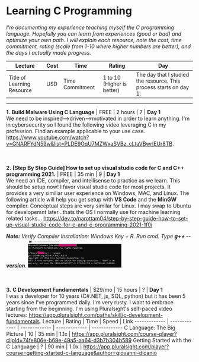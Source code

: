 # Learning C Programming
_I'm documenting my experience teaching myself the C programming language. Hopefully you can learn from experiences (good or bad) and optimize your own path. I will explain each resource, note the cost, time commitment, rating (scale from 1-10 where higher numbers are better), and the days I actually made progress._

Lecture | Cost | Time | Rating | Day
------------- | ------------- | ------------- | ------------- | -------------
Title of Learning Resource | USD | Time Commitment | 1 to 10 (Higher is better) | The day that I studied the resource. This process starts on day 1. 

---

**1.** **Build Malware Using C Language** | FREE | 2 hours | 7 | **Day 1** <br/>
We need to be inspired-->driven-->motivated in order to learn anything. I'm in cybersecurity so I found the following video leveraging C in my profession. Find an example applicable to your use case. https://www.youtube.com/watch?v=GNARFYdN59w&list=PLDE9OqU7MZWxaSVBz_cLtaVBwrlEUr8TB.

<br/><br/>
**2.** **[Step By Step Guide] How to set up visual studio code for C and C++ programming 2021.** | FREE | 35 min | 9 | **Day 1** <br/>
We need an IDE, compiler, and intellisense to practice as we learn. This should be setup now! I favor visual studio code for most projects. It provides a very similiar user experience on Windows, MAC, and Linux. The following article will help you get setup with **VS Code** and the **MinGW** compiler. Conceptual steps are very similar for Linux. I may swap to Ubuntu for developemnt later...thats the OS I normally use for machine learning related tasks...
https://dev.to/narottam04/step-by-step-guide-how-to-set-up-visual-studio-code-for-c-and-c-programming-2021-1f0i

_**Note:** Verify Compiler Installation: Windows Key + R. Run cmd. Type **g++ --version**._
<img src="Img/Screenshot%202022-02-27%20134239.png" width="50%">


<br/><br/>
**3.** **C Development Fundamentals** | $29/mo | 15 hours | ? | **Day 1** <br/>
I was a developer for 10 years (C#.NET, js, SQL, python) but it has been 5 years since I've programmed daily. I'm very rusty. I want to embrace starting from the beginning. I'm using Pluralsight's self-paced video lectures: https://app.pluralsight.com/paths/skill/c-development-fundamentals. 
Lecture | Rating | Time | Speed | Link 
------------- | ------------- | ------------- | ------------- | -------------
C Language: The Big Picture | 10 | 35 min | 1.1x | https://app.pluralsight.com/course-player?clipId=74fe806e-b69e-49a5-aa64-d3b7b304b589
Getting Started with the C Language | ? | 90 min | 1.0x | https://app.pluralsight.com/player?course=getting-started-c-language&author=giovanni-dicanio
